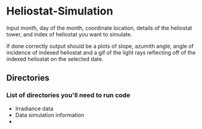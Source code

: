 # Heliostat-Simulation

Input month, day of the month, coordinate location, details of the heliostat tower, and index of heliostat you want to simulate.

If done correctly output should be a plots of slope, azumith angle, angle of incidence of indexed heliostat and a gif of the light rays
reflecting off of the indexed heliostat on the selected date.

## Directories
### List of directories you'll need to run code
- Irradiance data
- Data simulation information
- 

